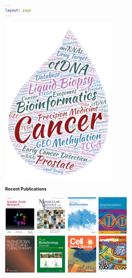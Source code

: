 ```yaml
---
layout: page
---
```


<img width="350" src="https://raw.githubusercontent.com/rli012/rli012.github.io/master/img/worldcloud.png">

#### Recent Publications

<img width="400" src="https://raw.githubusercontent.com/rli012/rli012.github.io/master/img/publications.png">
